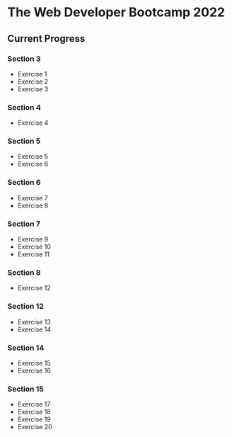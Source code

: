 The Web Developer Bootcamp 2022
===============================
## Current Progress
### Section 3
* Exercise 1
* Exercise 2
* Exercise 3
### Section 4
* Exercise 4
### Section 5
* Exercise 5
* Exercise 6
### Section 6
* Exercise 7
* Exercise 8
### Section 7
* Exercise 9
* Exercise 10
* Exercise 11
### Section 8
* Exercise 12
### Section 12
* Exercise 13
* Exercise 14
### Section 14
* Exercise 15
* Exercise 16
### Section 15
* Exercise 17
* Exercise 18
* Exercise 19
* Exercise 20
